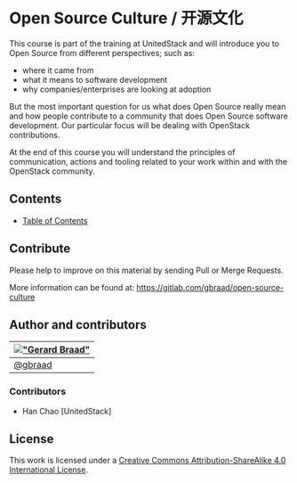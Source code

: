 Open Source Culture / 开源文化
==============================


This course is part of the training at UnitedStack and will introduce you to
Open Source from different perspectives; such as:

  * where it came from
  * what it means to software development
  * why companies/enterprises are looking at adoption


But the most important question for us what does Open Source really mean and how
people contribute to a community that does Open Source software development. Our
particular focus will be dealing with OpenStack contributions.
    
At the end of this course you will understand the principles of communication,
actions and tooling related to your work within and with the OpenStack community.


Contents
--------

  * [Table of Contents](SUMMARY.md)


Contribute
----------

Please help to improve on this material by sending Pull or Merge Requests.

More information can be found at: https://gitlab.com/gbraad/open-source-culture


Author and contributors
-----------------------

| [!["Gerard Braad"](http://gravatar.com/avatar/e466994eea3c2a1672564e45aca844d0.png?s=60)](http://gbraad.nl "Gerard Braad <me@gbraad.nl>") |
|---|
| [@gbraad](https://twitter.com/gbraad)  |


### Contributors

  * Han Chao [UnitedStack]


License
-------

This work is licensed under a [Creative Commons Attribution-ShareAlike 4.0 International License](http://creativecommons.org/licenses/by-sa/4.0/).

